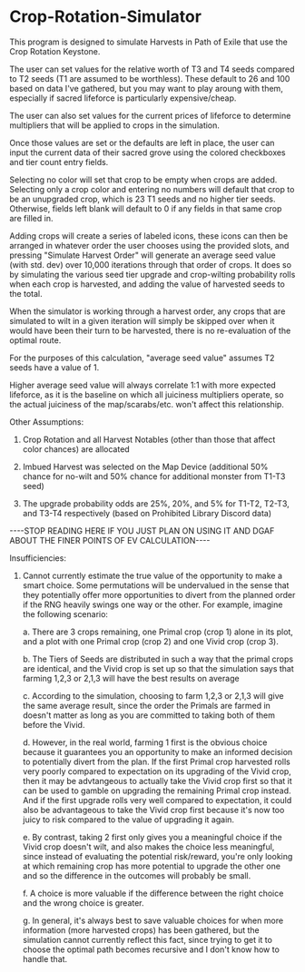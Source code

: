 # Crop-Rotation-Simulator

This program is designed to simulate Harvests in Path of Exile that use the Crop Rotation Keystone. 

The user can set values for the relative worth of T3 and T4 seeds compared to T2 seeds (T1 are assumed to be worthless).
            These default to 26 and 100 based on data I've gathered, but you may want to play aroung with them, especially if sacred lifeforce is particularly expensive/cheap. 

The user can also set values for the current prices of lifeforce to determine multipliers that will be applied to crops in the simulation. 

Once those values are set or the defaults are left in place, the user can input the current data of their sacred grove using the colored checkboxes and tier count entry fields. 

Selecting no color will set that crop to be empty when crops are added. 
Selecting only a crop color and entering no numbers will default that crop to be an unupgraded crop, which is 23 T1 seeds and no higher tier seeds. 
Otherwise, fields left blank will default to 0 if any fields in that same crop are filled in. 

Adding crops will create a series of labeled icons, these icons can then be arranged in whatever order the user chooses using the provided slots, and pressing "Simulate Harvest Order" will generate an average seed value (with std. dev) over 10,000 iterations through that order of crops. It does so by simulating the various seed tier upgrade and crop-wilting probability rolls when each crop is harvested, and adding the value of harvested seeds to the total. 

When the simulator is working through a harvest order, any crops that are simulated to wilt in a given iteration will simply be skipped over when it would have been their turn to be harvested, there is no re-evaluation of the optimal route.

For the purposes of this calculation, "average seed value" assumes T2 seeds have a value of 1.  

Higher average seed value will always correlate 1:1 with more expected lifeforce, as it is the baseline on which all juiciness multipliers operate, so the actual juiciness of the map/scarabs/etc. won't affect this relationship.  

Other Assumptions:
<break>
1. Crop Rotation and all Harvest Notables (other than those that affect color chances) are allocated
            
2. Imbued Harvest was selected on the Map Device (additional 50% chance for no-wilt and 50% chance for additional monster from T1-T3 seed)
   
3. The upgrade probability odds are 25%, 20%, and 5% for T1-T2, T2-T3, and T3-T4 respectively (based on Prohibited Library Discord data)
   

----STOP READING HERE IF YOU JUST PLAN ON USING IT AND DGAF ABOUT THE FINER POINTS OF EV CALCULATION----


Insufficiencies:
1. Cannot currently estimate the true value of the opportunity to make a smart choice. Some permutations will be undervalued in the sense that they potentially offer more opportunities to divert from the planned order if the RNG heavily swings one way or the other. For example, imagine the following scenario:

   a. There are 3 crops remaining, one Primal crop (crop 1) alone in its plot, and a plot with one Primal crop (crop 2) and one Vivid crop (crop 3).
   
   b. The Tiers of Seeds are distributed in such a way that the primal crops are identical, and the Vivid crop is set up so that the simulation says that farming 1,2,3 or 2,1,3 will have the best results on average 
   
   c. According to the simulation, choosing to farm 1,2,3 or 2,1,3 will give the same average result, since the order the Primals are farmed in doesn't matter as long as you are committed to taking both of them before the Vivid.
   
   d. However, in the real world, farming 1 first is the obvious choice because it guarantees you an opportunity to make an informed decision to potentially divert from the plan. If the first Primal crop harvested rolls very poorly compared to expectation on its upgrading of the Vivid crop, then it may be advtangeous to actually take the Vivid crop first so that it can be used to gamble on upgrading the remaining Primal crop instead. And if the first upgrade rolls very well compared to expectation, it could also be advantageous to take the Vivid crop first because it's now too juicy to risk compared to the value of upgrading it again. 
   
   e. By contrast, taking 2 first only gives you a meaningful choice if the Vivid crop doesn't wilt, and also makes the choice less meaningful, since instead of evaluating the potential risk/reward, you're only looking at which remaining crop has more potential to upgrade the other one and so the difference in the outcomes will probably be small.

   f. A choice is more valuable if the difference between the right choice and the wrong choice is greater. 
               
   g. In general, it's always best to save valuable choices for when more information (more harvested crops) has been gathered, but the simulation cannot currently reflect this fact, since trying to get it to choose the optimal path becomes recursive and I don't know how to handle that.
   
